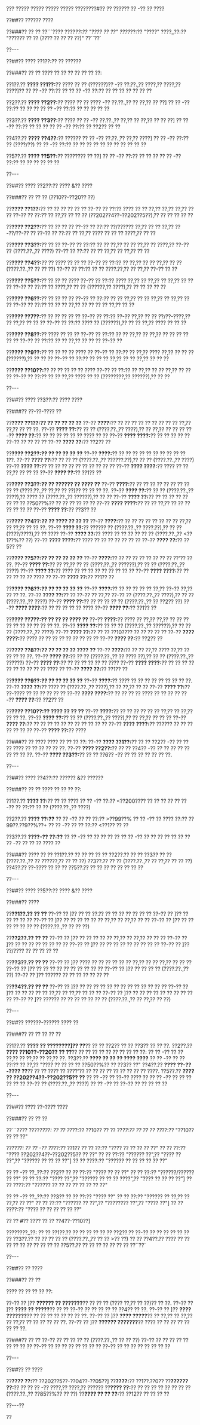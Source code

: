 ??? ????? ????? ????? ????? ????????#?? ?? ?????? ?? -?? ?? ????

??##?? ?????? ????

??###?? ?? ??
??```????
????_??:?? "???? ?? ??"
????_??:?? "????"
????_??:?? "?????? ?? ?? (???? ?? ?? ?? ??)"
??``??`

??---

??##?? ???? ??1??:?? ?? ??????

??###?? ?? ??
???? ?? ?? ?? ?? ?? ?? ??:

??1??.?? **???? ??1??:**?? ???? ?? ?? (??????)?? -?? ??.??.,?? ????,?? ????,?? ????]?? 
??  ?? -?? ??:?? ??
??  ?? -?? ??:?? ?? ?? ?? ?? ?? ?? ??

??2??.?? **???? ??2??:**?? ???? ?? ?? ???? -?? ??.??.,?? ?? ??,?? ?? ??]
??  ?? -?? ??:?? ?? ?? ??
??  ?? -?? ??:?? ?? ?? ?? ?? ??

??3??.?? **???? ??3??:**?? ???? ?? ?? -?? ??.??.,?? ??,?? ?? ??,?? ?? ?? ??]
??  ?? -?? ??:?? ?? ?? ??
??  ?? -?? ??:?? ?? ??2?? ?? ??

??4??.?? **???? ??4??:**?? ?????? ?? ?? -?? ??.??.,?? ??,?? ????]
??  ?? -?? ??:?? ?? (????/??)
??  ?? -?? ??:?? ?? ?? ?? ?? ?? ?? ?? ?? ?? ?? ??

??5??.?? **???? ??5??:**?? ???????? ?? ??]
??  ?? -?? ??:?? ?? ?? ??
??  ?? -?? ??:?? ?? ?? ?? ?? ?? ??

??---

??##?? ???? ??2??:?? ???? &?? ????

??###?? ?? ?? ?? (??10??-??20?? ??)

??**???? ??1??:**?? ?? ?? ?? ?? ?? ??
??-?? ?? ??:?? ???? ?? ?? ??,?? ??,?? ??,?? ?? ??
??-?? ?? ??:?? ?? ??,?? ?? ?? ?? (??202??4??-??202??5??),?? ?? ?? ?? ?? ??

??**???? ??2??:**?? ?? ?? ?? ??
??-?? ?? ??:?? ??/?????? ??,?? ?? ?? ??,?? ??-??/??-?? ??
??-?? ?? ??:?? ?? ??,?? ???? ?? ?? ?? ????,?? ?? ??

??**???? ??3??:**?? ?? ??
??-?? ?? ??:?? ?? ?? ??,?? ?? ?? ??,?? ?? ????,?? ??-?? ?? (????.??.,?? ????)
??-?? ?? ??:?? ?? ?? ??,?? ?? ??,?? ?? ??

??**???? ??4??:**?? ?? ???? ?? ?? ??
??-?? ?? ??:?? ?? ??,?? ?? ?? ??,?? ?? ?? (????.??.,?? ?? ?? ??)
??-?? ?? ??:?? ?? ?? ????.??,?? ?? ??,?? ??-?? ?? ??

??**???? ??5??:**?? ?? ?? ?? ????
??-?? ?? ??:?? ???? ??,?? ?? ??,?? ?? ??,?? ?? ?? ??
??-?? ?? ??:?? ?? ????,?? ?? ?? (??????,?? ????),?? ?? ?? ?? ?? ??

??**???? ??6??:**?? ?? ?? ?? ??
??-?? ?? ??:?? ?? ?? ??,?? ?? ?? ??,?? ?? ??,?? ?? ??
??-?? ?? ??:?? ?? ?? ?? ??,?? ?? ?? ?? ?? ??,?? ?? ??

??**???? ??7??:**?? ?? ?? ?? ?? ??
??-?? ?? ??:?? ??-?? ??,?? ?? ?? ??/??-????,?? ?? ??,?? ?? ?? ??
??-?? ?? ??:?? ???? ?? (??????),?? ?? ?? ??,?? ???? ?? ?? ??

??**???? ??8??:**?? ???? ?? ?? ??
??-?? ?? ??:?? ?? ?? ??,?? ?? ??,?? ?? ?? ?? ?? ?? ??
??-?? ?? ??:?? ?? ?? ??,?? ?? ?? ?? ??-?? ??

??**???? ??9??:**?? ?? ?? ?? ?? ???? ??
??-?? ?? ??:?? ?? ??,?? ???? ??,?? ?? ?? ?? (??????),?? ?? ?? ??
??-?? ?? ??:?? ?? ?? ?? ??,?? ?? ?? ??,?? ?? ?? ??

??**???? ??10??:**?? ?? ?? ?? ?? ?? ????
??-?? ?? ??:?? ?? ??,?? ?? ?? ??,?? ?? ?? ??
??-?? ?? ??:?? ?? ?? ??,?? ???? ?? ?? (????????,?? ??????),?? ?? ??

??---

??##?? ???? ??3??:?? ???? ????

??###?? ??-??-???? ??

??**???? ??1??:?? ?? ?? ?? ?? ??**
??-?? **????:**?? ?? ?? ?? ?? ?? ?? ?? ?? ?? ??,?? ??,?? ?? ?? ??.
??-?? **???? ??:**?? ?? ?? (????.??.,?? ????),?? ?? ??,?? ?? ?? ??
??-?? **???? ??:**?? ?? ?? ?? ?? ?? ?? ???? ?? ??
??-?? **???? ????:**?? ?? ?? ?? ?? ?? ??-?? ?? ?? ?? ??
??-?? **???? ??:**?? ??2?? ??

??**???? ??2??:?? ?? ?? ?? ?? ??**
??-?? **????:**?? ?? ?? ?? ?? ?? ?? ?? ?? ?? ??1??.
??-?? **???? ??:**?? ?? ?? ?? (????.??.,?? ??????.??),?? ?? ?? (????.??.,?? ????)
??-?? **???? ??:**?? ?? ?? ?? ?? ?? ?? ?? ?? ?? ??
??-?? **???? ????:**?? ???? ?? ?? ??,?? ?? ?? ??
??-?? **???? ??:**?? ??1?? ??

??**???? ??3??:?? ?? ?????? ?? ???? ??**
??-?? **????:**?? ?? ?? ?? ?? ?? ?? ?? ?? ?? ?? (????.??.,?? ??,?? ?? ??)?? ?? ?? ?? ??.
??-?? **???? ??:**?? ?? ?? (????.??.,?? ????),?? ???? ?? (????.??.,?? ??????),?? ?? ??
??-?? **???? ??:**?? ?? ?? ?? ?? ?? ?? ?? ?? ??50??%?? ?? ?? ?? ?? ?? ??
??-?? **???? ????:**?? ?? ?? ??,?? ?? ?? ?? ?? ?? ?? ??
??-?? **???? ??:**?? ??3?? ??

??**???? ??4??:?? ?? ???? ?? ?? ??**
??-?? **????:**?? ?? ?? ?? ?? ?? ?? ?? ?? ??,?? ?? ??,?? ?? ?? ??.
??-?? **???? ??:**?? ?????? ?? (????.??.,?? ????.??),?? ?? ?? (????/????),?? ?? ????
??-?? **???? ??:**?? ???? ?? ?? ?? ?? ?? ?? (????.??.,?? <??1??%?? ??)
??-?? **???? ????:**?? ???? ?? ?? ?? ?? ?? ?? ??
??-?? **???? ??:**?? ??5?? ??

??**???? ??5??:?? ?? ?? ?? ?? ??**
??-?? **????:**?? ?? ?? ?? ?? ?? ?? ?? ?? ??'?? ?? ??.
??-?? **???? ??:**?? ?? ??,?? ?? ?? (????.??.,?? ??????),?? ?? ?? (????.??.,?? ????)
??-?? **???? ??:**?? ???? ?? ?? ?? ?? ?? ?? ?? ?? ??
??-?? **???? ????:**?? ?? ?? ?? ?? ?? ???? ??
??-?? **???? ??:**?? ??1?? ??

??**???? ??6??:?? ?? ?? ?? ?? ??**
??-?? **????:**?? ?? ?? ?? ?? ?? ??,?? ??-?? ??,?? ?? ?? ??.
??-?? **???? ??:**?? ?? ??-?? ?? ??,?? ??-?? ?? (????.??.,?? ????),?? ?? ?? (????.??.,?? ????)
??-?? **???? ??:**?? ?? ?? ?? ?? ?? (????.??.,?? ?? ??2?? ??)
??-?? **???? ????:**?? ?? ?? ?? ?? ?? ????
??-?? **???? ??:**?? ??1?? ??

??**???? ??7??:?? ?? ?? ?? ???? ??**
??-?? **????:**?? ???? ?? ??,?? ??,?? ?? ?? ?? ?? ?? ?? ?? ?? ?? ?? ??.
??-?? **???? ??:**?? ?? ?? ?? (????.??.,?? ??????),?? ?? ?? ?? (????.??.,?? ????)
??-?? **???? ??:**?? ?? ?? ??10???? ?? ?? ?? ?? ??
??-?? **???? ????:**?? ???? ?? ?? ?? ?? ?? ?? ?? ?? ??
??-?? **???? ??:**?? ??2?? ??

??**???? ??8??:?? ?? ?? ?? ?? ???? ??**
??-?? **????:**?? ?? ?? ??,?? ???? ??,?? ?? ?? ?? ?? ??.
??-?? **???? ??:**?? ?? ?? (????.??.,?? ?? ???? ??),?? ?? ?? (????.??.,?? ??????)
??-?? **???? ??:**?? ?? ?? ?? ?? ?? ?? ????
??-?? **???? ????:**?? ?? ?? ?? ?? ?? ?? ?? ?? ?? ?? ???? ??
??-?? **???? ??:**?? ??1?? ??

??**???? ??9??:?? ?? ?? ?? ?? ??**
??-?? **????:**?? ???? ?? ?? ?? ?? ?? ?? ?? ?? ??.
??-?? **???? ??:**?? ???? ?? (????.??.,?? ????),?? ?? ??,?? ?? ??
??-?? **???? ??:**?? ??-???? ?? ?? ?? ?? ?? ??
??-?? **???? ????:**?? ?? ?? ?? ?? ???? ?? ?? ?? ??
??-?? **???? ??:**?? ??2?? ??

??**???? ??10??:?? ???? ?? ?? ??**
??-?? **????:**?? ?? ?? ?? ?? ?? ?? ??,?? ?? ??,?? ?? ?? ??.
??-?? **???? ??:**?? ?? ?? (????.??.,?? ????),?? ?? ??,?? ?? ?? ??
??-?? **???? ??:**?? ?? ?? ?? ?? ?? ?? ?? ?? ?? ?? ??
??-?? **???? ????:**?? ?????? ?? ?? ?? ?? ?? ?? ??
??-?? **???? ??:**?? ????

??###?? ?? ????
???? ?? ?? ?? ??:
??-?? **???? ??1??:**?? ?? ?? ??2?? -?? ?? ?? ?? ???? ?? ?? ?? ?? ?? ??.
??-?? **???? ??2??:**?? ?? ?? ??4?? -?? ?? ?? ?? ?? ?? ?? ?? ?? ??.
??-?? **???? ??3??:**?? ?? ?? ??6?? -?? ?? ?? ?? ?? ?? ?? ??.

??---

??##?? ???? ??4??:?? ?????? &?? ??????

??###?? ?? ??
???? ?? ?? ?? ??:

??1??.?? **???? ??:**?? ?? ?? ????
??  ?? -?? ??:?? <??200???? ?? ?? ?? ??
??  ?? -?? ?? ??:?? ?? ?? (????.??.,?? ????)

??2??.?? **???? ??:??**
??  ?? -?? ?? ?? ??:?? >??99??%
??  ?? -?? ?? ???? ??:?? ??99??.??9??%??+
??  ?? -?? ?? ?? ??:?? <??1?? ?? ??

??3??.?? **????-?? ??:??**
??  ?? -?? ?? ?? ?? ?? ??
??  ?? -?? ?? ?? ?? ?? ?? ??
??  ?? -?? ?? ?? ?? ???? ??

??###?? ???? ?? ??
??1??.?? ?? ?? ?? ?? ??
??2??.?? ?? ?? ??3?? ?? ?? (????.??.,?? ?? ??????,?? ?? ?? ??)
??3??.?? ?? ?? (????.??.,?? ?? ??,?? ?? ?? ??)
??4??.?? ??-???? ?? ?? ??
??5??.?? ?? ?? ?? ?? ?? ?? ?? ??

??---

??##?? ???? ??5??:?? ???? &?? ????

??###?? ????

??**??1??.?? ?? ??**
??-?? ?? ]?? ?? ?? ??.?? ?? ?? ?? ?? ?? ?? ??
??-?? ?? ]?? ?? ?? ?? ?? ??
??-?? ?? ]?? ?? ?? ?? ?? ?? ?? ??,?? ?? ??,?? ?? ??
??-?? ?? ]?? ?? ?? ?? ?? ?? ?? ?? (????.??.,?? ?? ?? ??)

??**??2??.?? ?? ??**
??-?? ?? ]?? ?? ?? ?? ?? ?? ??,?? ?? ??,?? ?? ?? ??
??-?? ?? ]?? ?? ?? ?? ?? ?? ?? ?? ??
??-?? ?? ]?? ?? ?? ?? ?? ?? ?? ?? ?? ??
??-?? ?? ]?? ??/???? ?? ?? ?? ?? ??

??**??3??.?? ?? ??**
??-?? ?? ]?? ???? ?? ?? ?? ?? ?? ?? ??,?? ?? ?? ??,?? ?? ?? ??
??-?? ?? ]?? ?? ?? ?? ?? ?? ?? ?? ?? ?? ??
??-?? ?? ]?? ?? ?? ?? ?? (????.??.,?? ??)
??-?? ?? ]?? ?????? ?? ?? ?? ?? ?? ?? ??

??**??4??.?? ?? ??**
??-?? ?? ]?? ?? ?? ?? ?? ?? ?? ?? ?? ?? ?? ?? ?? ??
??-?? ?? ]?? ?? ?? ?? ?? ?? ??,?? ?? ??,?? ?? ?? ??
??-?? ?? ]?? ?? ?? ?? ?? ?? ?? ?? ?? ?? ??
??-?? ?? ]?? ?????? ?? ?? ?? ?? ?? ?? ?? (????.??.,?? ?? ??,?? ?? ??)

??---

??##?? ??????-?????? ???? ??

??###?? ?? ?? ?? ?? ??

??1??.?? **???? ?? ????????]?? ??**?? ?? ?? ??2?? ?? ?? ??3?? ?? ?? ??.
??2??.?? **???? ??10??-??20?? ?? ??**?? ?? ?? ?? ?? ?? ?? ?? ?? ?? ??:
??  ?? -?? ?? ?? ??,?? ?? ??,?? ?? ??,?? ??.
??3??.?? **???? ?? ?? ?? ???? ????**
??  ?? -?? ?? ?? ??:?? ?? ??,?? "???? ?? ?? ?? ?? ??50??%?? ?? ??3?? ??"
??4??.?? **???? ??-??-???? ??**?? ?? ?? ???? ?? ????'?? ?? ?? ?? ?? ?? ?? ?? ?? ?? ????.
??5??.?? **???? ?? ??202??4??-??202??5?? ??**
??  ?? -?? ?? ??-?? ???? ??
??  ?? -?? ?? ?? ?? ?? ?? ?? ??-?? ?? (????.??.,?? ????)
??  ?? -?? ?? ??-?? ?? ?? ?? ?? ??

??---

??##?? ???? ??-???? ????

??###?? ?? ?? ??

??```????
????_????:
?? ?? ??_??:?? ??10??
?? ?? ??_??:?? ??
?? ?? ??_??:?? "??10?? ?? ?? ??"

????_??:
?? ?? -?? ??_??:?? ??1??
??   ?? ??:?? "???? ?? ?? ?? ?? ??"
??   ?? ??:?? "???? ??202??4??-??202??5?? ?? ??"
??   ?? ??:?? "?????? ??",?? "???? ?? ??",?? "?????? ?? ?? ?? ??"]
??   ?? ????:?? "?????? ?? ?? ?? ?? ?? ??"

?? ?? -?? ??_??:?? ??2??
??   ?? ??:?? "???? ?? ?? ??"
??   ?? ??:?? "??????/?????? ?? ??"
??   ?? ??:?? "???? ??",?? "?????? ?? ?? ?? ????",?? "???? ?? ?? ?? ??"]
??   ?? ????:?? "?????? ?? ?? ?? ?? ?? ?? ?? ??"

?? ?? -?? ??_??:?? ??3??
??   ?? ??:?? "???? ??"
??   ?? ??:?? "?????? ?? ??,?? ?? ??,?? ?? ??"
??   ?? ??:?? "?????? ?? ??",?? "???????? ??",?? "???? ??"]
??   ?? ????:?? "???? ?? ?? ?? ?? ?? ??"

?? ?? #?? ???? ?? ?? ??4??-??10??]

????????_??:
?? ?? ??1??.?? ?? ?? ?? ??
?? ?? ??2??.?? ??-?? ?? ?? ?? ?? ??
?? ?? ??3??.?? ?? ?? ?? ?? ?? (????.??.,?? ?? ?? >?? ??)
?? ?? ??4??.?? ???? ?? ?? ?? ?? ?? ?? ?? ??
?? ?? ??5??.?? ?? ?? ?? ?? ?? ?? ??
??``??`

??---

??##?? ?? ????

??###?? ?? ??

???? ?? ?? ?? ?? ??:

??-?? ?? ]?? **?????? ?? ???????**?? ?? ?? ?? (???? ??,?? ?? ??)?? ?? ??.
??-?? ?? ]?? **???? ?? ?????**?? ?? ?? ??-?? ?? ?? ?? ?? ?? ??4?? ?? ??.
??-?? ?? ]?? **???? ???????**?? ?? ?? ?? ?? ?? ?? ?? ??.
??-?? ?? ]?? **???? ?????**?? ?? ??,?? ?? ??,?? ?? ??,?? ?? ?? ?? ?? ?? ??.
??-?? ?? ]?? **?????? ???????**?? ???? ?? ?? ?? ?? ?? ?? ?? ??.

??###?? ?? ??
??-?? ?? ?? ?? ?? ?? (????.??.,?? ?? ?? ??)
??-?? ?? ?? ?? ?? ?? ?? ?? ?? ??
??-?? ?? ?? ?? ?? ?? ?? ?? ??
??-?? ?? ?? ?? ?? ?? ?? ?? ??

??---

??##?? ?? ????

??**???? ??:**?? ??202??5??-??04??-??05??]
??**????:**?? ??1??.??0??
??**?????? ??:**?? ?? ?? ?? -?? ????,?? ????,?? ??????
??**???? ??:**?? ?? ?? ?? ?? ?? ?? ?? ?? (????.??.,?? ??85??%?? ?? ??)
??**???? ?? ?? ??:**?? ??12?? ?? ?? ?? ??

??---??

??